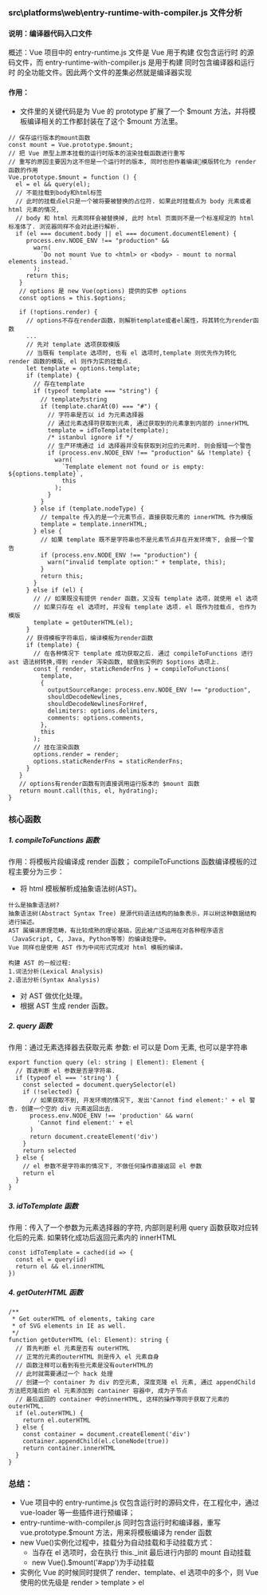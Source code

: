 ### src\platforms\web\entry-runtime-with-compiler.js 文件分析

#### 说明：编译器代码入口文件

概述：Vue 项目中的 entry-runtime.js 文件是 Vue 用于构建 仅包含运行时 的源码文件，而 entry-runtime-with-compiler.js 是用于构建 同时包含编译器和运行时 的全功能文件。因此两个文件的差集必然就是编译器实现

#### 作用：

- 文件里的关键代码是为 Vue 的 prototype 扩展了一个 $mount 方法，并将模板编译相关的工作都封装在了这个 $mount 方法里。

```
// 保存运行版本的mount函数
const mount = Vue.prototype.$mount;
// 把 Vue 原型上原本挂载的运行时版本的渲染挂载函数进行重写
// 重写的原因主要因为这不但是一个运行时的版本, 同时也担作着编译模版转化为 render 函数的作用
Vue.prototype.$mount = function () {
  el = el && query(el);
  // 不能挂载到body和html标签
  // 此时的挂载点el只是一个被将要被替换的占位符. 如果此时挂载点为 body 元素或者 html 元素的情况,
  // body 和 html 元素同样会被替换掉, 此时 html 页面则不是一个标准规定的 html 标准体了. 浏览器同样不会对此进行解析.
  if (el === document.body || el === document.documentElement) {
     process.env.NODE_ENV !== "production" &&
       warn(
         `Do not mount Vue to <html> or <body> - mount to normal elements instead.`
       );
     return this;
   }
   // options 是 new Vue(options) 提供的实参 options
   const options = this.$options;

   if (!options.render) {
     // options不存在render函数，则解析template或者el属性，将其转化为render函数
     ...
     // 先对 template 选项获取模版
     // 当既有 template 选项时, 也有 el 选项时,template 则优先作为转化 render 函数的模版, el 则作为实的挂载点.
     let template = options.template;
     if (template) {
       // 存在template
       if (typeof template === "string") {
         // template为string
         if (template.charAt(0) === "#") {
           // 字符串是否以 id 为元素选择器
           // 通过元素选择符获取到元素, 通过获取到的元素拿到内部的 innerHTML
           template = idToTemplate(template);
           /* istanbul ignore if */
           // 生产环境通过 id 选择器并没有获取到对应的元素时. 则会报错一个警告
           if (process.env.NODE_ENV !== "production" && !template) {
             warn(
               `Template element not found or is empty: ${options.template}`,
               this
             );
           }
         }
       } else if (template.nodeType) {
         // tempalte 传入的是一个元素节点，直接获取元素的 innerHTML 作为模版
         template = template.innerHTML;
       } else {
         // 如果 template 既不是字符串也不是元素节点并在开发环境下, 会报一个警告
         if (process.env.NODE_ENV !== "production") {
           warn("invalid template option:" + template, this);
         }
         return this;
       }
     } else if (el) {
       // // 如果既没有提供 render 函数，又没有 template 选项，就使用 el 选项
       // 如果只存在 el 选项时, 并没有 template 选项. el 既作为挂载点, 也作为模版
       template = getOuterHTML(el);
     }
     // 获得模板字符串后，编译模板为render函数
     if (template) {
       // 在各种情况下 template 成功获取之后. 通过 compileToFunctions 进行 ast 语法树转换,得到 render 泻染函数, 赋值到实例的 $options 选项上.
       const { render, staticRenderFns } = compileToFunctions(
         template,
         {
           outputSourceRange: process.env.NODE_ENV !== "production",
           shouldDecodeNewlines,
           shouldDecodeNewlinesForHref,
           delimiters: options.delimiters,
           comments: options.comments,
         },
         this
       );
       // 挂在渲染函数
       options.render = render;
       options.staticRenderFns = staticRenderFns;
     }
   }
   // options有render函数有则直接调用运行版本的 $mount 函数
   return mount.call(this, el, hydrating);
}
```

### 核心函数

##### 1. compileToFunctions 函数

作用：将模板片段编译成 render 函数；
compileToFunctions 函数编译模板的过程主要分为三步：

- 将 html 模板解析成抽象语法树(AST)。

```
什么是抽象语法树?
抽象语法树(Abstract Syntax Tree) 是源代码语法结构的抽象表示，并以树这种数据结构进行描述。
AST 属编译原理范畴，有比较成熟的理论基础，因此被广泛运用在对各种程序语言（JavaScript, C, Java, Python等等）的编译处理中。
Vue 同样也是使用 AST 作为中间形式完成对 html 模板的编译。
```

```
构建 AST 的一般过程:
1.词法分析(Lexical Analysis)
2.语法分析(Syntax Analysis)

```

- 对 AST 做优化处理。
- 根据 AST 生成 render 函数。

##### 2. query 函数

作用：通过无素选择器去获取元素
参数: el 可以是 Dom 无素, 也可以是字符串

```
export function query (el: string | Element): Element {
  // 首选判断 el 参数是否是字符串.
  if (typeof el === 'string') {
    const selected = document.querySelector(el)
    if (!selected) {
      // 如果获取不到, 开发环境的情况下, 发出'Cannot find element:' + el 警告. 创建一个空的 div 元素返回出去.
      process.env.NODE_ENV !== 'production' && warn(
        'Cannot find element:' + el
      )
      return document.createElement('div')
    }
    return selected
  } else {
    // el 参数不是字符串的情况下, 不做任何操作直接返回 el 参数
    return el
  }
}
```

##### 3. idToTemplate 函数

作用：传入了一个参数为元素选择器的字符, 内部则是利用 query 函数获取对应转化后的元素. 如果转化成功后返回元素内的 innerHTML

```
const idToTemplate = cached(id => {
  const el = query(id)
  return el && el.innerHTML
})
```

##### 4. getOuterHTML 函数

```
/**
 * Get outerHTML of elements, taking care
 * of SVG elements in IE as well.
 */
function getOuterHTML (el: Element): string {
  // 首先判断 el 元素是否有 outerHTML
  // 正常的元素的outerHTML 则是传入 el 元素自身
  // 函数注释可以看到有些元素是没有outerHTML的
  // 此时就需要通过一个 hack 处理
  // 创建一个 container 为 div 的空元素, 深度克隆 el 元素, 通过 appendChild 方法把克隆后的 el 元素添加到 cantainer 容器中, 成为子节点
  // 最后返回的 container 中的innerHTML, 这样的操作等同于获取了元素的 outerHTML.
  if (el.outerHTML) {
    return el.outerHTML
  } else {
    const container = document.createElement('div')
    container.appendChild(el.cloneNode(true))
    return container.innerHTML
  }
}
```

### 总结：

- Vue 项目中的 entry-runtime.js 仅包含运行时的源码文件，在工程化中，通过 vue-loader 等一些插件进行预编译；
- entry-runtime-with-compiler.js 同时包含运行时和编译器，重写 vue.prototype.$mount 方法，用来将模板编译为 render 函数
- new Vue()实例化过程中，挂载分为自动挂载和手动挂载方式：
  - 当存在 el 选项时，会在执行 this.\_init 最后进行内部的 mount 自动挂载
  - new Vue().$mount('#app')为手动挂载
- 实例化 Vue 的时候同时提供了 render、template、el 选项中的多个，则 Vue 使用的优先级是 render > template > el
